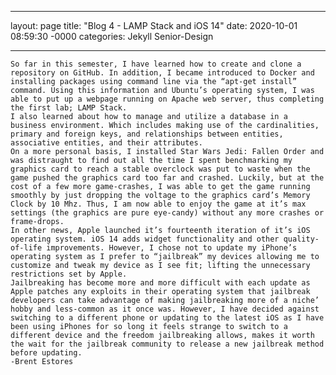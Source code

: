 ___

layout: page
title: "Blog 4 - LAMP Stack and iOS 14"
date: 2020-10-01 08:59:30 -0000
categories: Jekyll Senior-Design

___

    So far in this semester, I have learned how to create and clone a repository on GitHub. In addition, I became introduced to Docker and installing packages using command line via the “apt-get install” command. Using this information and Ubuntu’s operating system, I was able to put up a webpage running on Apache web server, thus completing the first lab; LAMP Stack.
    I also learned about how to manage and utilize a database in a business environment. Which includes making use of the cardinalities, primary and foreign keys, and relationships between entities, associative entities, and their attributes.
    On a more personal basis, I installed Star Wars Jedi: Fallen Order and was distraught to find out all the time I spent benchmarking my graphics card to reach a stable overclock was put to waste when the game pushed the graphics card too far and crashed. Luckily, but at the cost of a few more game-crashes, I was able to get the game running smoothly by just dropping the voltage to the graphics card’s Memory Clock by 10 Mhz. Thus, I am now able to enjoy the game at it’s max settings (the graphics are pure eye-candy) without any more crashes or frame-drops.
    In other news, Apple launched it’s fourteenth iteration of it’s iOS operating system. iOS 14 adds widget functionality and other quality-of-life improvements. However, I chose not to update my iPhone’s operating system as I prefer to “jailbreak” my devices allowing me to customize and tweak my device as I see fit; lifting the unnecessary restrictions set by Apple. 
    Jailbreaking has become more and more difficult with each update as Apple patches any exploits in their operating system that jailbreak developers can take advantage of making jailbreaking more of a niche’ hobby and less-common as it once was. However, I have decided against switching to a different phone or updating to the latest iOS as I have been using iPhones for so long it feels strange to switch to a different device and the freedom jailbreaking allows, makes it worth the wait for the jailbreak community to release a new jailbreak method before updating. 
    -Brent Estores
